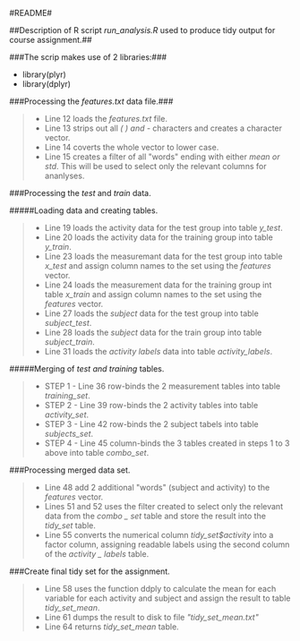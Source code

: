 
#README#


##Description of R script *run_analysis.R* used to produce tidy output for course assignment.##


###The scrip makes use of 2 libraries:###

*	library(plyr)
*	library(dplyr)

###Processing the *features.txt* data file.###

> * Line 12 loads the *features.txt* file.
> * Line 13 strips out all *( ) and -* characters and creates a character vector.
> * Line 14 coverts the whole vector to lower case.
> * Line 15 creates a filter of all "words" ending with either *mean or std*.  This will be 
> used to select only the relevant columns for ananlyses.


###Processing the *test* and *train* data.

#####Loading data and creating tables.

>  * Line 19 loads the activity data for the test group into table *y_test*.
>  * Line 20 loads the activity data for the training group into table *y_train*.
>  * Line 23 loads the measuremant data for the test group into table *x_test* and assign 
>  column names to the set using the *features* vector.
>  * Line 24 loads the measurement data for the training group int table *x_train* and assign 
>  column names to the set using the *features* vector.
> * Line 27 loads the *subject* data for the test group into table *subject_test*.
> * Line 28 loads the *subject* data for the train group into table *subject_train*.
> * Line 31 loads the *activity labels* data into table *activity_labels*.

#####Merging of *test and training* tables.

> * STEP 1 - Line 36 row-binds the 2 measurement tables into table *training_set*.
> * STEP 2 - Line 39 row-binds the 2 activity tables into table *activity_set*.
> * STEP 3 - Line 42 row-binds the 2 subject tabels into table *subjects_set*.
> * STEP 4 - Line 45 column-binds the 3 tables created in steps 1 to 3 above into table 
> *combo_set*.

###Processing merged data set.

> * Line 48 add 2 additional "words" (subject and activity) to the *features* vector.
> * Lines 51 and 52 uses the filter created to select only the relevant data from the 
> *combo _ set* table and store the result into the *tidy_set* table.
> * Line 55 converts the numerical column *tidy_set$activity* into a factor column, assigning 
> readable labels using the second column of the *activity _ labels* table.

###Create final tidy set for the assignment.

> * Line 58 uses the function ddply to calculate the mean for each variable for each activity 
> and subject and assign the result to table *tidy_set_mean*.
> * Line 61 dumps the result to disk to file *"tidy_set_mean.txt"*
> * Line 64 returns *tidy_set_mean* table. 

